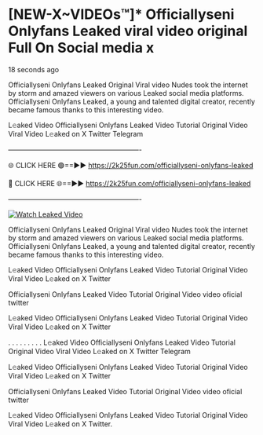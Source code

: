 # [NEW-X~VIDEOs™]* Officiallyseni Onlyfans Leaked viral video original Full On Social media x

18 seconds ago

Officiallyseni Onlyfans Leaked Original Viral video Nudes took the internet by storm and amazed viewers on various Leaked social media platforms. Officiallyseni Onlyfans Leaked, a young and talented digital creator, recently became famous thanks to this interesting video.

L𝚎aked Video Officiallyseni Onlyfans Leaked Video Tutorial Original Video Viral Video L𝚎aked on X Twitter Telegram

———————————————————-

🌐 CLICK HERE 🟢==►► https://2k25fun.com/officiallyseni-onlyfans-leaked

🔴 CLICK HERE 🌐==►► https://2k25fun.com/officiallyseni-onlyfans-leaked

———————————————————-

[![Watch Leaked Video](https://miro.medium.com/v2/resize:fit:828/format:webp/1*cilzJN44JGOrTw9NJCrNHA.gif "Watch Leaked Video")](https://2k25fun.com/officiallyseni-onlyfans-leaked)

Officiallyseni Onlyfans Leaked Original Viral video Nudes took the internet by storm and amazed viewers on various Leaked social media platforms. Officiallyseni Onlyfans Leaked, a young and talented digital creator, recently became famous thanks to this interesting video.

L𝚎aked Video Officiallyseni Onlyfans Leaked Video Tutorial Original Video Viral Video L𝚎aked on X Twitter

Officiallyseni Onlyfans Leaked Video Tutorial Original Video video oficial twitter

L𝚎aked Video Officiallyseni Onlyfans Leaked Video Tutorial Original Video Viral Video L𝚎aked on X Twitter

. . . . . . . . . L𝚎aked Video Officiallyseni Onlyfans Leaked Video Tutorial Original Video Viral Video L𝚎aked on X Twitter Telegram

L𝚎aked Video Officiallyseni Onlyfans Leaked Video Tutorial Original Video Viral Video L𝚎aked on X Twitter

Officiallyseni Onlyfans Leaked Video Tutorial Original Video video oficial twitter

L𝚎aked Video Officiallyseni Onlyfans Leaked Video Tutorial Original Video Viral Video L𝚎aked on X Twitter.